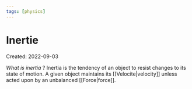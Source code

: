 ```yaml
---
tags: [physics] 
---
```

# Inertie
Created: 2022-09-03

*What is inertia*
?
Inertia is the tendency of an object to resist changes to its state of motion. A given object maintains its [[Velocite|velocity]] unless acted upon by an unbalanced [[Force|force]].
<!--SR:!2022-10-17,30,270-->